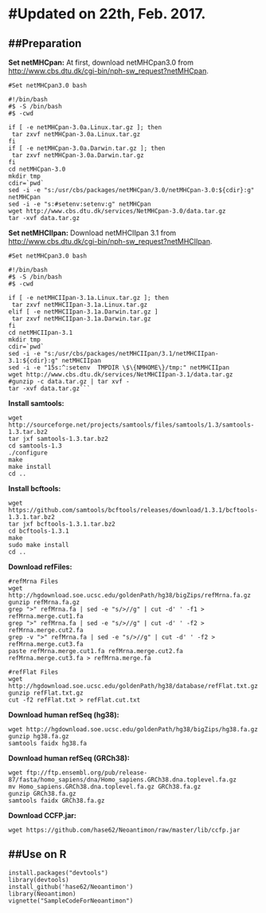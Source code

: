 #Updated on 22th, Feb. 2017. 
==============================
##Preparation
------------------------------
**Set netMHCpan:**
At first, download netMHCpan3.0 from http://www.cbs.dtu.dk/cgi-bin/nph-sw_request?netMHCpan. 
```
#Set netMHCpan3.0 bash

#!/bin/bash
#$ -S /bin/bash
#$ -cwd

if [ -e netMHCpan-3.0a.Linux.tar.gz ]; then
 tar zxvf netMHCpan-3.0a.Linux.tar.gz
fi
if [ -e netMHCpan-3.0a.Darwin.tar.gz ]; then
 tar zxvf netMHCpan-3.0a.Darwin.tar.gz
fi
cd netMHCpan-3.0
mkdir tmp
cdir=`pwd`
sed -i -e "s:/usr/cbs/packages/netMHCpan/3.0/netMHCpan-3.0:${cdir}:g" netMHCpan
sed -i -e "s:#setenv:setenv:g" netMHCpan
wget http://www.cbs.dtu.dk/services/NetMHCpan-3.0/data.tar.gz
tar -xvf data.tar.gz
```

**Set netMHCIIpan:**
Download netMHCIIpan 3.1 from http://www.cbs.dtu.dk/cgi-bin/nph-sw_request?netMHCIIpan. 
```
#Set netMHCpan3.0 bash

#!/bin/bash
#$ -S /bin/bash
#$ -cwd

if [ -e netMHCIIpan-3.1a.Linux.tar.gz ]; then
 tar zxvf netMHCIIpan-3.1a.Linux.tar.gz
elif [ -e netMHCIIpan-3.1a.Darwin.tar.gz ]
 tar zxvf netMHCIIpan-3.1a.Darwin.tar.gz
fi
cd netMHCIIpan-3.1
mkdir tmp
cdir=`pwd`
sed -i -e "s:/usr/cbs/packages/netMHCIIpan/3.1/netMHCIIpan-3.1:${cdir}:g" netMHCIIpan
sed -i -e "15s:^:setenv  TMPDIR \$\{NMHOME\}/tmp:" netMHCIIpan
wget http://www.cbs.dtu.dk/services/NetMHCIIpan-3.1/data.tar.gz
#gunzip -c data.tar.gz | tar xvf -
tar -xvf data.tar.gz```
```

**Install samtools:**
```
wget http://sourceforge.net/projects/samtools/files/samtools/1.3/samtools-1.3.tar.bz2
tar jxf samtools-1.3.tar.bz2
cd samtools-1.3
./configure
make
make install
cd ..
```

**Install bcftools:**
```
wget https://github.com/samtools/bcftools/releases/download/1.3.1/bcftools-1.3.1.tar.bz2
tar jxf bcftools-1.3.1.tar.bz2
cd bcftools-1.3.1
make
sudo make install
cd ..
```

**Download refFiles:**
```
#refMrna Files
wget http://hgdownload.soe.ucsc.edu/goldenPath/hg38/bigZips/refMrna.fa.gz
gunzip refMrna.fa.gz
grep ">" refMrna.fa | sed -e "s/>//g" | cut -d' ' -f1 > refMrna.merge.cut1.fa
grep ">" refMrna.fa | sed -e "s/>//g" | cut -d' ' -f2 > refMrna.merge.cut2.fa
grep -v ">" refMrna.fa | sed -e "s/>//g" | cut -d' ' -f2 > refMrna.merge.cut3.fa
paste refMrna.merge.cut1.fa refMrna.merge.cut2.fa refMrna.merge.cut3.fa > refMrna.merge.fa

#refFlat Files
wget http://hgdownload.soe.ucsc.edu/goldenPath/hg38/database/refFlat.txt.gz
gunzip refFlat.txt.gz
cut -f2 refFlat.txt > refFlat.cut.txt
```

**Download human refSeq (hg38):**
```
wget http://hgdownload.soe.ucsc.edu/goldenPath/hg38/bigZips/hg38.fa.gz
gunzip hg38.fa.gz
samtools faidx hg38.fa
```

**Download human refSeq (GRCh38):**
```
wget ftp://ftp.ensembl.org/pub/release-87/fasta/homo_sapiens/dna/Homo_sapiens.GRCh38.dna.toplevel.fa.gz
mv Homo_sapiens.GRCh38.dna.toplevel.fa.gz GRCh38.fa.gz
gunzip GRCh38.fa.gz
samtools faidx GRCh38.fa.gz
```

**Download CCFP.jar:**
```
wget https://github.com/hase62/Neoantimon/raw/master/lib/ccfp.jar
```

##Use on R
------------------------------
```
install.packages("devtools")
library(devtools)
install_github('hase62/Neoantimon')
library(Neoantimon)
vignette("SampleCodeForNeoantimon")
```

